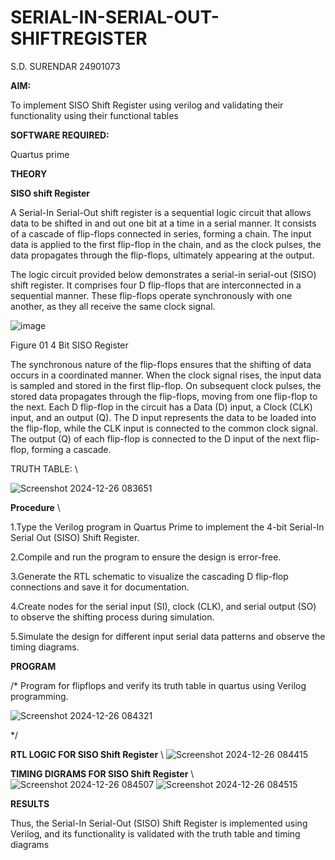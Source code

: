# SERIAL-IN-SERIAL-OUT-SHIFTREGISTER
S.D. SURENDAR
24901073

**AIM:**

To implement  SISO Shift Register using verilog and validating their functionality using their functional tables

**SOFTWARE REQUIRED:**

Quartus prime

**THEORY**

**SISO shift Register**

A Serial-In Serial-Out shift register is a sequential logic circuit that allows data to be shifted in and out one bit at a time in a serial manner. It consists of a cascade of flip-flops connected in series, forming a chain. The input data is applied to the first flip-flop in the chain, and as the clock pulses, the data propagates through the flip-flops, ultimately appearing at the output.

The logic circuit provided below demonstrates a serial-in serial-out (SISO) shift register. It comprises four D flip-flops that are interconnected in a sequential manner. These flip-flops operate synchronously with one another, as they all receive the same clock signal.

![image](https://github.com/naavaneetha/SERIAL-IN-SERIAL-OUT-SHIFTREGISTER/assets/154305477/e81c4072-37f9-46c6-8145-566764b74c3a)

Figure 01 4 Bit SISO Register

The synchronous nature of the flip-flops ensures that the shifting of data occurs in a coordinated manner. When the clock signal rises, the input data is sampled and stored in the first flip-flop. On subsequent clock pulses, the stored data propagates through the flip-flops, moving from one flip-flop to the next.
Each D flip-flop in the circuit has a Data (D) input, a Clock (CLK) input, and an output (Q). The D input represents the data to be loaded into the flip-flop, while the CLK input is connected to the common clock signal. The output (Q) of each flip-flop is connected to the D input of the next flip-flop, forming a cascade.

TRUTH TABLE:
\\
  
  ![Screenshot 2024-12-26 083651](https://github.com/user-attachments/assets/9dc2eddd-f358-4180-9aa6-3ad48ecc2c4d)


**Procedure**
\\

1.Type the Verilog program in Quartus Prime to implement the 4-bit Serial-In Serial
Out (SISO) Shift Register.

2.Compile and run the program to ensure the design is error-free.

 3.Generate the RTL schematic to visualize the cascading D flip-flop connections and
 save it for documentation.
 
 4.Create nodes for the serial input (SI), clock (CLK), and serial output (SO) to observe the
 shifting process during simulation.
 
 5.Simulate the design for different input serial data patterns and observe the timing
diagrams.


**PROGRAM**

/* Program for flipflops and verify its truth table in quartus using Verilog programming.


   ![Screenshot 2024-12-26 084321](https://github.com/user-attachments/assets/606b0a32-df14-477e-b102-31662ac25043)

*/

**RTL LOGIC FOR SISO Shift Register**
\\
   ![Screenshot 2024-12-26 084415](https://github.com/user-attachments/assets/47891027-688d-4965-b49e-df569ed4b6a9)

   

**TIMING DIGRAMS FOR SISO Shift Register**
\\
   ![Screenshot 2024-12-26 084507](https://github.com/user-attachments/assets/3314f229-0683-4429-8652-e39c7b1476c0)
   ![Screenshot 2024-12-26 084515](https://github.com/user-attachments/assets/ee13446f-8bda-4e49-be8e-ffe9ddbcbc96)



**RESULTS**
 
  Thus, the Serial-In Serial-Out (SISO) Shift Register is implemented using Verilog, and its
 functionality is validated with the truth table and timing diagrams
